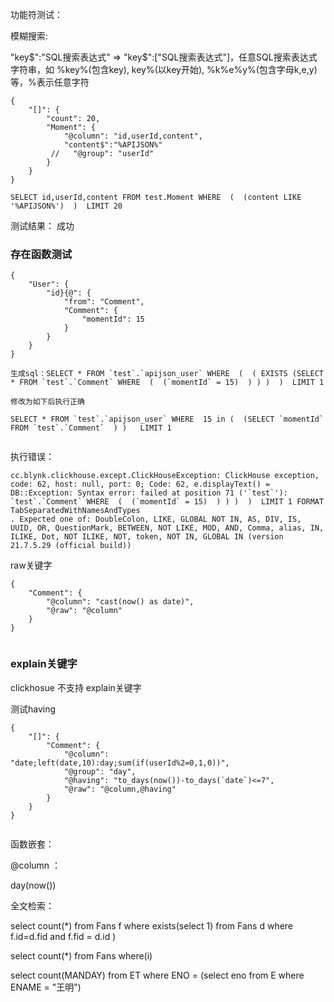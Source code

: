 功能符测试：



模糊搜索:

"key$":"SQL搜索表达式" => "key$":["SQL搜索表达式"]，任意SQL搜索表达式字符串，如 %key%(包含key), key%(以key开始), %k%e%y%(包含字母k,e,y) 等，%表示任意字符



```
{
    "[]": {
        "count": 20,
        "Moment": {
            "@column": "id,userId,content",
            "content$":"%APIJSON%"
         //   "@group": "userId"
        }
    }
}             

```

```
SELECT id,userId,content FROM test.Moment WHERE  (  (content LIKE '%APIJSON%')  )  LIMIT 20
```

测试结果： 成功



### 存在函数测试

```
{    
    "User": {
        "id}{@": {
            "from": "Comment",
            "Comment": {
                "momentId": 15
            }
        }
    }
}

生成sql：SELECT * FROM `test`.`apijson_user` WHERE  (  ( EXISTS (SELECT * FROM `test`.`Comment` WHERE  (  (`momentId` = 15)  ) ) )  )  LIMIT 1

修改为如下后执行正确

SELECT * FROM `test`.`apijson_user` WHERE  15 in (  (SELECT `momentId` FROM `test`.`Comment`  ) )   LIMIT 1


```

执行错误：

```
cc.blynk.clickhouse.except.ClickHouseException: ClickHouse exception, code: 62, host: null, port: 0; Code: 62, e.displayText() = DB::Exception: Syntax error: failed at position 71 ('`test`'): `test`.`Comment` WHERE  (  (`momentId` = 15)  ) ) )  )  LIMIT 1 FORMAT TabSeparatedWithNamesAndTypes
. Expected one of: DoubleColon, LIKE, GLOBAL NOT IN, AS, DIV, IS, UUID, OR, QuestionMark, BETWEEN, NOT LIKE, MOD, AND, Comma, alias, IN, ILIKE, Dot, NOT ILIKE, NOT, token, NOT IN, GLOBAL IN (version 21.7.5.29 (official build))

```





raw关键字

```
{
    "Comment": {
        "@column": "cast(now() as date)",
        "@raw": "@column"
    }
}
    
```



### **explain关键字**



clickhosue 不支持 explain关键字



测试having

```
{
    "[]": {
        "Comment": {
            "@column": "date;left(date,10):day;sum(if(userId%2=0,1,0))",
            "@group": "day",
            "@having": "to_days(now())-to_days(`date`)<=7",
            "@raw": "@column,@having"
        }
    }
}
                                                                                                                                                                                                              
```

函数嵌套：

@column ： 

day(now())



全文检索：



select count(*)  from Fans   f  where exists(select 1) from Fans  d  where  f.id=d.fid and f.fid = d.id )

select count(*) from Fans  where(i)



select count(MANDAY)  from  ET where ENO = (select     eno  from  E where ENAME = "王明")